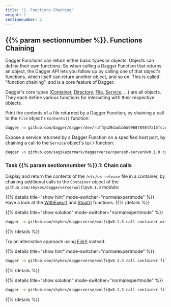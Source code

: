 ```yaml
---
title: "2. Functions Chaining"
weight: 2
sectionnumber: 2
---
```


## {{% param sectionnumber %}}. Functions Chaining


Dagger Functions can return either basic types or objects. Objects can define their own functions:
So when calling a Dagger Function that returns an object, the Dagger API lets you follow up by calling one of that object's
functions, which itself can return another object, and so on. This is called "function chaining", and is a core feature of Dagger.

Dagger's core types ([Container](https://docs.dagger.io/api/reference/#definition-Container), [Directory](https://docs.dagger.io/api/reference/#definition-Directory), [File](https://docs.dagger.io/api/reference/#definition-File), [Service](https://docs.dagger.io/api/reference/#definition-Service), ...)
are all objects. They each define various functions for interacting with their respective objects.

Print the contents of a file returned by a Dagger Function, by chaining a call to the `File` object's `Contents()` function:

```bash
dagger -m github.com/dagger/dagger/dev/ruff@a29dadbb5d9968784847a15fccc5629daf2985ae call lint --source=https://github.com/puzzle/puzzle-radicale-auth-ldap report contents
```

Expose a service returned by a Dagger Function on a specified host port, by chaining a call to the `Service` object's `Up()` function:

```bash
dagger -m github.com/sagikazarmark/daggerverse/openssh-server@v0.1.0 call service up --ports=22022:22
```


### Task {{% param sectionnumber %}}.1: Chain calls

Display and return the contents of the `/etc/os-release` file in a container, by chaining additional calls to the `Container`
object of the `github.com/shykes/daggerverse/wolfi@v0.1.3` module:

{{% details title="show hint" mode-switcher="normalexpertmode" %}}
Have a look at the [WithExec()](https://docs.dagger.io/api/reference/#Container-withExec) and [Stout()](https://docs.dagger.io/api/reference/#Container-stdout) functions.
{{% /details %}}

{{% details title="show solution" mode-switcher="normalexpertmode" %}}
```bash
dagger -m github.com/shykes/daggerverse/wolfi@v0.1.3 call container with-exec --args="cat","/etc/os-release" stdout
```
{{% /details %}}

Try an alternative approach using [File()](https://docs.dagger.io/api/reference/#definition-File) instead.

{{% details title="show hint" mode-switcher="normalexpertmode" %}}
```bash
dagger -m github.com/shykes/daggerverse/wolfi@v0.1.3 call container file --help
```
{{% /details %}}

{{% details title="show solution" mode-switcher="normalexpertmode" %}}
```bash
dagger -m github.com/shykes/daggerverse/wolfi@v0.1.3 call container file --path=/etc/os-release contents
```
{{% /details %}}